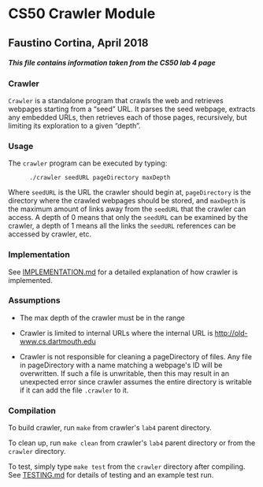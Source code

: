 # CS50 Crawler Module
## Faustino Cortina, April 2018
##### This file contains information taken from the CS50 lab 4 page

### Crawler

`Crawler` is a standalone program that crawls the web and retrieves webpages starting from a “seed” URL. It parses the seed webpage, extracts any embedded URLs, then retrieves each of those pages, recursively, but limiting its exploration to a given “depth”.

### Usage

The `crawler` program can be executed by typing:

          ./crawler seedURL pageDirectory maxDepth

Where `seedURL` is the URL the crawler should begin at, `pageDirectory` is the directory where the crawled webpages should be stored, and `maxDepth` is the maximum amount of links away from the `seedURL` that the crawler can access. A depth of 0 means that only the `seedURL` can be examined by the crawler, a depth of 1 means all the links the `seedURL` references can be accessed by crawler, etc.

### Implementation

See [IMPLEMENTATION.md](IMPLEMENTAION.md) for a detailed explanation of how crawler is implemented.

### Assumptions

*  The max depth of the crawler must be in the range

*  Crawler is limited to internal URLs where the internal URL is <http://old-www.cs.dartmouth.edu>

*  Crawler is not responsible for cleaning a pageDirectory of files. Any file in pageDirectory with a name matching a webpage's ID will be overwritten. If such a file is unwritable, then this may result in an unexpected error since crawler assumes the entire directory is writable if it can add the file `.crawler` to it.

### Compilation

To build crawler, run `make` from crawler's `lab4` parent directory.

To clean up, run `make clean` from crawler's `lab4` parent directory or from the `crawler` directory.

To test, simply type `make test` from the `crawler` directory after compiling. See [TESTING.md](TESTING.md) for details of testing and an example test run.
